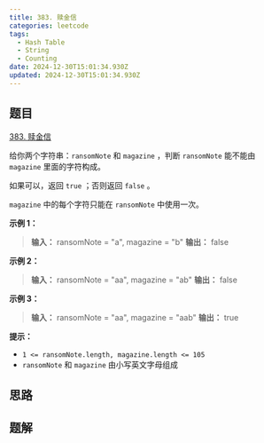 ```yaml
---
title: 383. 赎金信
categories: leetcode
tags: 
  - Hash Table
  - String
  - Counting
date: 2024-12-30T15:01:34.930Z
updated: 2024-12-30T15:01:34.930Z
---
```


<!--more-->

## 题目

[383. 赎金信](https://leetcode.cn/problems/ransom-note)

给你两个字符串：`ransomNote` 和 `magazine` ，判断 `ransomNote` 能不能由 `magazine` 里面的字符构成。

如果可以，返回 `true` ；否则返回 `false` 。

`magazine` 中的每个字符只能在 `ransomNote` 中使用一次。



**示例 1：**

> 
> 
> **输入：** ransomNote = "a", magazine = "b"
> **输出：** false
> 

**示例 2：**

> 
> 
> **输入：** ransomNote = "aa", magazine = "ab"
> **输出：** false
> 

**示例 3：**

> 
> 
> **输入：** ransomNote = "aa", magazine = "aab"
> **输出：** true
> 



**提示：**

  * `1 <= ransomNote.length, magazine.length <= 105`
  * `ransomNote` 和 `magazine` 由小写英文字母组成



## 思路


## 题解

```cpp

```
